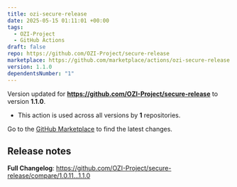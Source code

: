 ```yaml
---
title: ozi-secure-release
date: 2025-05-15 01:11:01 +00:00
tags:
  - OZI-Project
  - GitHub Actions
draft: false
repo: https://github.com/OZI-Project/secure-release
marketplace: https://github.com/marketplace/actions/ozi-secure-release
version: 1.1.0
dependentsNumber: "1"
---
```



Version updated for **https://github.com/OZI-Project/secure-release** to version **1.1.0**.
- This action is used across all versions by **1** repositories.

Go to the [GitHub Marketplace](https://github.com/marketplace/actions/ozi-secure-release) to find the latest changes.

## Release notes

**Full Changelog**: https://github.com/OZI-Project/secure-release/compare/1.0.11...1.1.0
